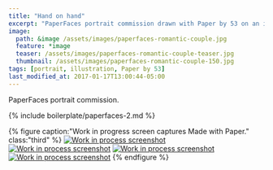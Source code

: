 ```yaml
---
title: "Hand on hand"
excerpt: "PaperFaces portrait commission drawn with Paper by 53 on an iPad."
image: 
  path: &image /assets/images/paperfaces-romantic-couple.jpg 
  feature: *image
  teaser: /assets/images/paperfaces-romantic-couple-teaser.jpg
  thumbnail: /assets/images/paperfaces-romantic-couple-150.jpg
tags: [portrait, illustration, Paper by 53]
last_modified_at: 2017-01-17T13:00:44-05:00
---
```


PaperFaces portrait commission.

{% include boilerplate/paperfaces-2.md %}

{% figure caption:"Work in progress screen captures Made with Paper." class:"third" %}
[![Work in process screenshot](/assets/images/paperfaces-romantic-couple-process-1-600.jpg)](/assets/images/paperfaces-romantic-couple-process-1-lg.jpg) [![Work in process screenshot](/assets/images/paperfaces-romantic-couple-process-2-600.jpg)](/assets/images/paperfaces-romantic-couple-process-2-lg.jpg) [![Work in process screenshot](/assets/images/paperfaces-romantic-couple-process-3-600.jpg)](/assets/images/paperfaces-romantic-couple-process-3-lg.jpg) [![Work in process screenshot](/assets/images/paperfaces-romantic-couple-process-4-600.jpg)](/assets/images/paperfaces-romantic-couple-process-4-lg.jpg)
{% endfigure %}
